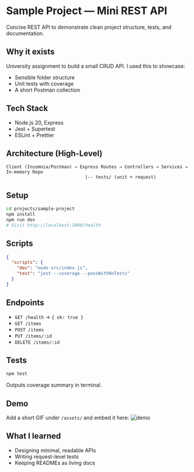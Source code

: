 # Sample Project — Mini REST API

Concise REST API to demonstrate clean project structure, tests, and documentation.

## Why it exists
University assignment to build a small CRUD API. I used this to showcase:
- Sensible folder structure
- Unit tests with coverage
- A short Postman collection

## Tech Stack
- Node.js 20, Express
- Jest + Supertest
- ESLint + Prettier

## Architecture (High-Level)
```
Client (Insomnia/Postman) → Express Routes → Controllers → Services → In-memory Repo
                              |-- tests/ (unit + request)
```

## Setup
```bash
cd projects/sample-project
npm install
npm run dev
# Visit http://localhost:3000/health
```

## Scripts
```json
{
  "scripts": {
    "dev": "node src/index.js",
    "test": "jest --coverage --passWithNoTests"
  }
}
```

## Endpoints
- `GET /health` → `{ ok: true }`
- `GET /items`
- `POST /items`
- `PUT /items/:id`
- `DELETE /items/:id`

## Tests
```bash
npm test
```
Outputs coverage summary in terminal.

## Demo
Add a short GIF under `/assets/` and embed it here:
![demo](../../assets/sample-demo.gif)

## What I learned
- Designing minimal, readable APIs
- Writing request-level tests
- Keeping READMEs as living docs